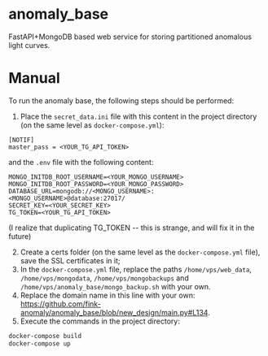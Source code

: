 # anomaly_base

FastAPI+MongoDB based web service for storing partitioned anomalous light curves.


# Manual

To run the anomaly base, the following steps should be performed:
1) Place the `secret_data.ini` file with this content in the project directory (on the same level as `docker-compose.yml`):
```
[NOTIF]
master_pass = <YOUR_TG_API_TOKEN>
```
and the `.env` file with the following content:
```
MONGO_INITDB_ROOT_USERNAME=<YOUR_MONGO_USERNAME>
MONGO_INITDB_ROOT_PASSWORD=<YOUR_MONGO_PASSWORD>
DATABASE_URL=mongodb://<MONGO_USERNAME>:<MONGO_USERNAME>@database:27017/
SECRET_KEY=<YOUR_SECRET_KEY>
TG_TOKEN=<YOUR_TG_API_TOKEN>
```
(I realize that duplicating TG_TOKEN -- this is strange, and will fix it in the future)

2) Create a certs folder (on the same level as the `docker-compose.yml` file), save the SSL certificates in it;
3) In the `docker-compose.yml` file, replace the paths `/home/vps/web_data`, `/home/vps/mongodata`, `/home/vps/mongobackups` and `/home/vps/anomaly_base/mongo_backup.sh` with your own.
4) Replace the domain name in this line with your own: https://github.com/fink-anomaly/anomaly_base/blob/new_design/main.py#L134.
5) Execute the commands in the project directory:
```bash
docker-compose build
docker-compose up
```
